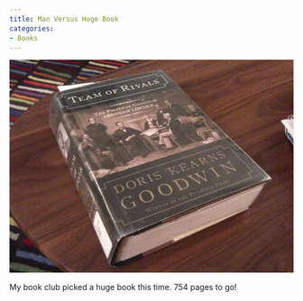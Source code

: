 ```yaml
---
title: Man Versus Huge Book
categories:
- Books
---
```


![](/assets/posts/2010/l_2048_1536_265381C8-95B0-4511-BD1A-C17DA019D0E0.jpeg)
  



My book club picked a huge book this time. 754 pages to go!
